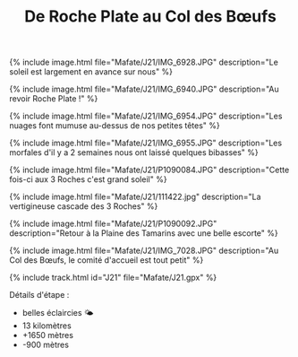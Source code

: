 ﻿---
title: "De Roche Plate au Col des Bœufs"
permalink: /Mafate/J21/
sidebar:
  nav: "mafate"
enable_tracks: true
---


{% include image.html file="Mafate/J21/IMG_6928.JPG" description="Le soleil est largement en avance sur nous" %}

{% include image.html file="Mafate/J21/IMG_6940.JPG" description="Au revoir Roche Plate !" %}

{% include image.html file="Mafate/J21/IMG_6954.JPG" description="Les nuages font mumuse au-dessus de nos petites têtes" %}

{% include image.html file="Mafate/J21/IMG_6955.JPG" description="Les morfales d'il y a 2 semaines nous ont laissé quelques bibasses" %}

{% include image.html file="Mafate/J21/P1090084.JPG" description="Cette fois-ci aux 3 Roches c'est grand soleil" %}

{% include image.html file="Mafate/J21/111422.jpg" description="La vertigineuse cascade des 3 Roches" %}

{% include image.html file="Mafate/J21/P1090092.JPG" description="Retour à la Plaine des Tamarins avec une belle escorte" %}

{% include image.html file="Mafate/J21/IMG_7028.JPG" description="Au Col des Bœufs, le comité d'accueil est tout petit" %}

{% include track.html id="J21" file="Mafate/J21.gpx" %}

Détails d'étape :
* belles éclaircies :sun_behind_small_cloud:
* 13 kilomètres
* +1650 mètres
* -900 mètres
